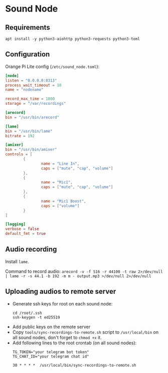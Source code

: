 # Sound Node

## Requirements

```
apt install -y python3-aiohttp python3-requests python3-toml
```

## Configuration

Orange Pi Lite config (`/etc/sound_node.toml`):

```toml
[node]
listen = "0.0.0.0:8313"
process_wait_timeout = 10
name = "nodename"

record_max_time = 1800
storage = "/var/recordings"

[arecord]
bin = "/usr/bin/arecord"

[lame]
bin = "/usr/bin/lame"
bitrate = 192

[amixer]
bin = "/usr/bin/amixer"
controls = [
        {
                name = "Line In",
                caps = ["mute", "cap", "volume"]
        },
        {
                name = "Mic1",
                caps = ["mute", "cap", "volume"]
        },
        {
                name = "Mic1 Boost",
                caps = ["volume"]
        }
]

[logging]
verbose = false
default_fmt = true
```

## Audio recording

Install `lame`.

Command to record audio: `arecord -v -f S16 -r 44100 -t raw 2>/dev/null | lame -r -s 44.1 -b 192 -m m - output.mp3 >/dev/null 2>/dev/null`

## Uploading audios to remote server

- Generate ssh keys for root on each sound node:
  ```
  cd /root/.ssh
  ssh-keygen -t ed25519
  ```
- Add public keys on the remote server
- Copy `tools/sync-recordings-to-remote.sh` script to `/usr/local/bin` on all sound nodes, don't forget to `chmod +x` it.
- Add following lines to the root crontab (on all sound nodes):
  ```
  TG_TOKEN="your telegram bot token"
  TG_CHAT_ID="your telegram chat id"
  
  30 * * * *  /usr/local/bin/sync-recordings-to-remote.sh
  ```